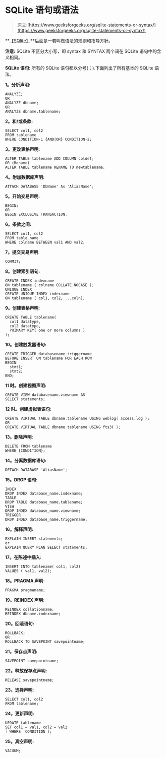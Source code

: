 # SQLite 语句或语法

> 原文:[https://www.geeksforgeeks.org/sqlite-statements-or-syntax/](https://www.geeksforgeeks.org/sqlite-statements-or-syntax/)

**[【SQlite】](https://www.geeksforgeeks.org/introduction-to-sqlite/)**后面是一套叫做语法的规则和指导方针。

**注意:** SQLite 不区分大小写，即 syntax 和 SYNTAX 两个词在 SQLite 语句中的含义相同。

**SQLite 语句:**
所有的 SQLite 语句都以分号(；).下面列出了所有基本的 SQLite 语法。

**1。分析声明:**

```
ANALYZE;
OR
ANALYZE dbname;
OR
ANALYZE dbname.tablename;

```

**2。和/或条款:**

```
SELECT col1, col2
FROM tablename
WHERE CONDITION-1 {AND|OR} CONDITION-2;

```

**3。更改表格声明:**

```
ALTER TABLE tablename ADD COLUMN coldef;
OR (Rename)
ALTER TABLE tablename RENAME TO newtablename;

```

**4。附加数据库声明:**

```
ATTACH DATABASE 'DbName' As 'AliasName';

```

**5。开始交易声明:**

```
BEGIN;
OR
BEGIN EXCLUSIVE TRANSACTION;

```

**6。条款之间:**

```
SELECT col1, col2
FROM table_name
WHERE colname BETWEEN val1 AND val2;

```

**7。提交交易声明:**

```
COMMIT;

```

**8。创建索引语句:**

```
CREATE INDEX indexname
ON tablename ( colname COLLATE NOCASE );
UNIQUE INDEX 
CREATE UNIQUE INDEX indexname
ON tablename ( col1, col2, ...coln);

```

**9。创建表格声明:**

```
CREATE TABLE tablename(
  col1 datatype,
  col2 datatype,
  PRIMARY KEY( one or more columns )
);

```

**10。创建触发器语句:**

```
CREATE TRIGGER databasename.triggername  
BEFORE INSERT ON tablename FOR EACH ROW
BEGIN  
  stmt1;  
  stmt2;
END;

```

**11 时。创建视图声明:**

```
CREATE VIEW databasename.viewname AS
SELECT statements;

```

**12 时。创建虚拟表语句:**

```
CREATE VIRTUAL TABLE dbname.tablename USING weblog( access.log );
OR
CREATE VIRTUAL TABLE dbname.tablename USING fts3( );

```

**13。删除声明:**

```
DELETE FROM tablename
WHERE {CONDITION};

```

**14。分离数据库语句:**

```
DETACH DATABASE 'AliasName';

```

**15。DROP 语句:**

```
INDEX
DROP INDEX database_name.indexname;
TABLE 
DROP TABLE database_name.tablename;
VIEW 
DROP INDEX database_name.viewname;
TRIGGER 
DROP INDEX database_name.triggername;

```

**16。解释声明:**

```
EXPLAIN INSERT statements;
or  
EXPLAIN QUERY PLAN SELECT statements;

```

**17。在陈述中插入:**

```
INSERT INTO tablename( col1, col2)
VALUES ( val1, val2);

```

**18。PRAGMA 声明:**

```
PRAGMA pragmaname;

```

**19。REINDEX 声明:**

```
REINDEX collationname;
REINDEX dbname.indexname;

```

**20。回滚语句:**

```
ROLLBACK;
OR
ROLLBACK TO SAVEPOINT savepointname;

```

**21。保存点声明:**

```
SAVEPOINT savepointname;

```

**22。释放保存点声明:**

```
RELEASE savepointname;

```

**23。选择声明:**

```
SELECT col1, col2
FROM tablename;

```

**24。更新声明:**

```
UPDATE tablename
SET col1 = val1, col2 = val2
[ WHERE  CONDITION ];

```

**25。真空声明:**

```
VACUUM;

```